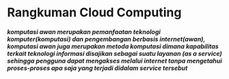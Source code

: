 # Rangkuman Cloud Computing
##### komputasi awan merupakan pemanfaatan teknologi komputer(komputasi) dan pengembangan berbasis internet(awan), komputasi awan juga merupakan metoda komputasi dimana kapabilitas terkait teknologi informasi disajikan sebagai suatu layanan (as a service) sehingga pengguna dapat mengakses melalui internet tanpa mengetahui proses-proses apa saja yang terjadi didalam service tersebut
